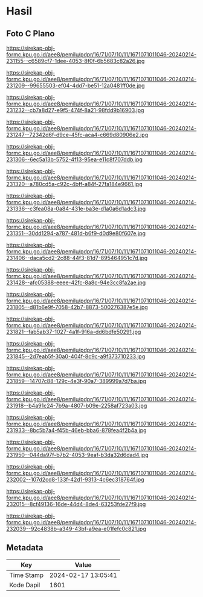 # Hasil

## Foto C Plano

https://sirekap-obj-formc.kpu.go.id/aee8/pemilu/pdpr/16/71/07/10/11/1671071011046-20240214-231155--c6589cf7-1dee-4053-8f0f-6b5683c82a26.jpg

https://sirekap-obj-formc.kpu.go.id/aee8/pemilu/pdpr/16/71/07/10/11/1671071011046-20240214-231209--99655503-ef04-4dd7-be51-12a0481ff0de.jpg

https://sirekap-obj-formc.kpu.go.id/aee8/pemilu/pdpr/16/71/07/10/11/1671071011046-20240214-231232--cb7a8d27-e9f5-474f-8a21-98fdd9b16903.jpg

https://sirekap-obj-formc.kpu.go.id/aee8/pemilu/pdpr/16/71/07/10/11/1671071011046-20240214-231247--72342d6f-d9ce-45fc-aca4-c669d80906e2.jpg

https://sirekap-obj-formc.kpu.go.id/aee8/pemilu/pdpr/16/71/07/10/11/1671071011046-20240214-231306--6ec5a13b-5752-4f13-95ea-e11c8f707ddb.jpg

https://sirekap-obj-formc.kpu.go.id/aee8/pemilu/pdpr/16/71/07/10/11/1671071011046-20240214-231320--a780cd5a-c92c-4bff-a84f-27fa184e9661.jpg

https://sirekap-obj-formc.kpu.go.id/aee8/pemilu/pdpr/16/71/07/10/11/1671071011046-20240214-231336--c3fea08a-0a84-431e-ba3e-d1a0a6d1adc3.jpg

https://sirekap-obj-formc.kpu.go.id/aee8/pemilu/pdpr/16/71/07/10/11/1671071011046-20240214-231351--30dd1294-a787-481d-b6f9-d0d9e80f607e.jpg

https://sirekap-obj-formc.kpu.go.id/aee8/pemilu/pdpr/16/71/07/10/11/1671071011046-20240214-231406--daca5cd2-2c88-44f3-81d7-895464951c7d.jpg

https://sirekap-obj-formc.kpu.go.id/aee8/pemilu/pdpr/16/71/07/10/11/1671071011046-20240214-231428--afc05388-eeee-42fc-8a8c-94e3cc8fa2ae.jpg

https://sirekap-obj-formc.kpu.go.id/aee8/pemilu/pdpr/16/71/07/10/11/1671071011046-20240214-231805--d81b6e9f-7058-42b7-8873-500276387e5e.jpg

https://sirekap-obj-formc.kpu.go.id/aee8/pemilu/pdpr/16/71/07/10/11/1671071011046-20240214-231821--fab5ab37-1027-4a1f-916a-dd6bdfe50291.jpg

https://sirekap-obj-formc.kpu.go.id/aee8/pemilu/pdpr/16/71/07/10/11/1671071011046-20240214-231845--2d7eab5f-30a0-404f-8c9c-a9f373710233.jpg

https://sirekap-obj-formc.kpu.go.id/aee8/pemilu/pdpr/16/71/07/10/11/1671071011046-20240214-231859--14707c88-129c-4e3f-90a7-389999a7d7ba.jpg

https://sirekap-obj-formc.kpu.go.id/aee8/pemilu/pdpr/16/71/07/10/11/1671071011046-20240214-231918--b4a91c24-7b9a-4807-b09e-2258af723a03.jpg

https://sirekap-obj-formc.kpu.go.id/aee8/pemilu/pdpr/16/71/07/10/11/1671071011046-20240214-231933--8bc5b7a4-f45b-46eb-bba6-878fea4f2b4a.jpg

https://sirekap-obj-formc.kpu.go.id/aee8/pemilu/pdpr/16/71/07/10/11/1671071011046-20240214-231950--044da97f-b7b2-4053-9eaf-b3da32d6dad4.jpg

https://sirekap-obj-formc.kpu.go.id/aee8/pemilu/pdpr/16/71/07/10/11/1671071011046-20240214-232002--107d2cd8-133f-42d1-9313-4c6ec318764f.jpg

https://sirekap-obj-formc.kpu.go.id/aee8/pemilu/pdpr/16/71/07/10/11/1671071011046-20240214-232015--8cf49136-16de-44d4-8de4-63253fde27f9.jpg

https://sirekap-obj-formc.kpu.go.id/aee8/pemilu/pdpr/16/71/07/10/11/1671071011046-20240214-232039--92c4838b-a349-43bf-a9ea-e01fefc0c821.jpg


## Metadata

| Key        | Value               |
| ---------- | ------------------- |
| Time Stamp | 2024-02-17 13:05:41 |
| Kode Dapil | 1601                |




